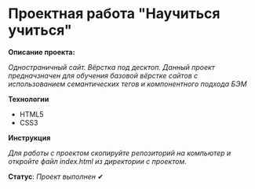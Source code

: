 # Проектная работа "Научиться учиться"

**Описание проекта:**

*Одностраничный сайт. Вёрстка под десктоп. Данный проект предначзначен для обучения базовой вёрстке сайтов c использованием семантических тегов и компонентного подхода БЭМ*

**Технологии**

- HTML5
- CSS3

**Инструкция**

*Для работы с проектом скопируйте репозиторий на компьютер и откройте файл index.html из директории с проектом.*

**Статус**: *Проект выполнен* &#10004;

